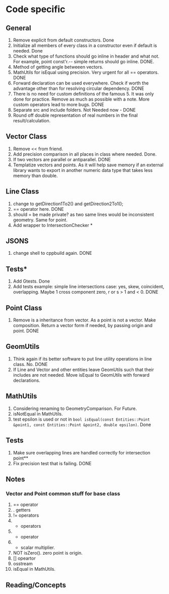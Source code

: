 # Code specific

## General

1. Remove explicit from default constructors. Done
2. Initialize all members of every class in a constructor even if default is needed. Done
3. Check what type of functions should go inline in header and what not. For example, point const'r.-- simple returns should go inline. DONE.
4. Method of getting angle betweeen vectors.
5. MathUtils for isEqual using precision. Very urgent for all == operators. DONE
6. Forward declaration can be used everywhere. Check if worth the advantage other than for resolving circular dependency. DONE
7. There is no need for custom definitions of the famous 5. It was only done for practice. Remove as much as possible with a note. More custom operators lead to more bugs. DONE
8. Separate src and include folders. Not Needed now - DONE
9. Round off double representation of real numbers in the final result/calculation.

## Vector Class

1. Remove << from friend.
2. Add precision comparison in all places in class where needed. Done.
3. If two vectors are parallel or antiparallel. DONE
4. Templatize vectors and points. As it will help save memory if an external library wants to export in another numeric data type that takes less memory than double.

## Line Class

1. change to getDirection1To2() and getDirection2To1();
2. == operator here. DONE
3. should = be made private? as two same lines would be inconsistent geometry. Same for point.
4. Add wrapper to IntersectionChecker *

## JSONS

1. change shell to cppbuild again. DONE

## Tests*

1. Add Gtests. Done
2. Add tests example: simple line intersections case: yes, skew, coincident, overlapping. Maybe 1 cross component zero, r or s > 1 and < 0. DONE

## Point Class

1. Remove is a inheritance from vector. As a point is not a vector. Make composition. Return a vector form if needed, by passing origin and point. DONE

## GeomUtils

1. Think again if its better software to put line utility operations in line class. No. DONE
2. If Line and Vector and other entities leave GeomUtils such that their includes are not needed. Move isEqual to GeomUtils with forward declarations.

## MathUtils

1. Considering renaming to GeometryComparison. For Future.
2. isNotEqual in MathUtils.
3. test epsilon is used or not in `bool isEqual(const Entities::Point &point1, const Entities::Point &point2,
               double epsilon)`. Done

## Tests

1. Make sure overlapping lines are handled correctly for intersection point**
2. Fix precision test that is failing. DONE

## Notes

### Vector and Point common stuff for base class

1. == operator
2. . getters
3. != operators
4. + operators
5. + operator
6. + scalar multiplier.
7. NOT isZero(). zero point is origin.
8. [] opeartor
9. osstream
10. isEqual in MathUtils.

## Reading/Concepts
